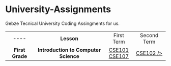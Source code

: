 # University-Assignments
Gebze Tecnical University Coding Assingments for us.

<table>
  <tr>
    <td align="center"><b>----</b></td>
    <td align="center"><b>Lesson<b></td>
    <td align="center">First Term</td>
    <td align="center">Second Term</td>
  <tr>
  <tr>
    <td align="center"><b>First Grade</b></td>
    <td align="center"><b>Introduction to Computer Science</b></td>
    <td align="center"><a href="https://github.com/CemBOLAT/GTU-University-Assignments/tree/master/CSE101/"/>CSE101</a> <br> <a href="https://github.com/CemBOLAT/GTU-University-Assignments/tree/master/Cse107">CSE107</a></td>
    <td align="center"><a href="">CSE102 /> <a href="https://github.com/CemBOLAT/GTU-University-Assignments/tree/master/CSE108" ></td>
  <tr>
</table>
